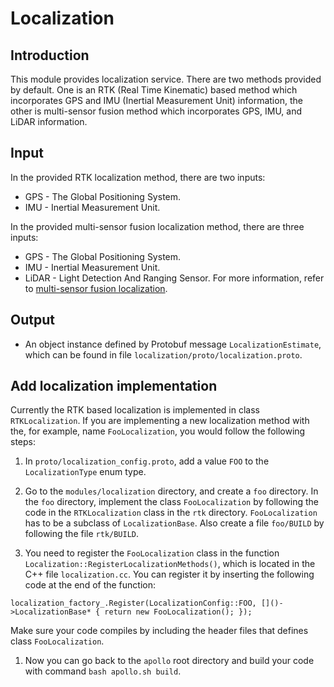 # Localization

## Introduction
  This module provides localization service. There are two methods provided by default. One is an RTK (Real Time Kinematic) based method which incorporates GPS and IMU (Inertial Measurement Unit) information, the other is multi-sensor fusion method which incorporates GPS, IMU, and LiDAR information.

## Input
  In the provided RTK localization method, there are two inputs:
  * GPS - The Global Positioning System.
  * IMU - Inertial Measurement Unit.
  
  In the provided multi-sensor fusion localization method, there are three inputs:
  * GPS - The Global Positioning System.
  * IMU - Inertial Measurement Unit.
  * LiDAR - Light Detection And Ranging Sensor.
  For more information, refer to [multi-sensor fusion localization](https://github.com/ApolloAuto/apollo/tree/master/modules/localization/msf/README.md).

## Output
  * An object instance defined by Protobuf message `LocalizationEstimate`, which can be found in file `localization/proto/localization.proto`.

## Add localization implementation
  Currently the RTK based localization is implemented in class `RTKLocalization`. If you are implementing a new localization method with the, for example, name `FooLocalization`, you would follow the following steps:

  1. In `proto/localization_config.proto`, add a value `FOO` to the `LocalizationType` enum type.

  1. Go to the `modules/localization` directory, and create a `foo` directory. In the `foo` directory, implement the class `FooLocalization` by following the code in the `RTKLocalization` class in the `rtk` directory. `FooLocalization` has to be a subclass of `LocalizationBase`. Also create a file `foo/BUILD` by following the file `rtk/BUILD`.

  1. You need to register the `FooLocalization` class in the function `Localization::RegisterLocalizationMethods()`, which is located in the C++ file `localization.cc`. You can register it by inserting the following code at the end of the function:

  ```
  localization_factory_.Register(LocalizationConfig::FOO, []()->LocalizationBase* { return new FooLocalization(); });
  ```
  
  Make sure your code compiles by including the header files that defines class `FooLocalization`.

  1. Now you can go back to the `apollo` root directory and build your code with command `bash apollo.sh build`.

